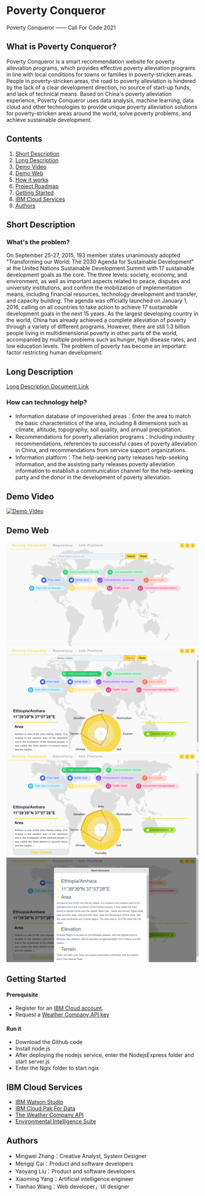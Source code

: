 # Poverty Conqueror
Poverty Conqueror —— Call For Code 2021


## What is Poverty Conqueror? ##
Poverty Conqueror is a smart recommendation website for poverty alleviation programs, which provides effective poverty alleviation programs in line with local conditions for towns or families in poverty-stricken areas. People in poverty-stricken areas, the road to poverty alleviation is hindered by the lack of a clear development direction, no source of start-up funds, and lack of technical means. Based on China's poverty alleviation experience, Poverty Conqueror uses data analysis, machine learning, data cloud and other technologies to provide unique poverty alleviation solutions for poverty-stricken areas around the world, solve poverty problems, and achieve sustainable development.



## Contents

01. [Short Description](#Short-Description)
01. [Long Description](#Long-Description)
02. [Demo Video](#Demo-Video)
02. [Demo Web](#Demo-Web)
03. [How it works](#How-it-works)
06. [Project Roadmap](#Project-Roadmap)
07. [Getting Started](#Getting-Started)
08. [IBM Cloud Services](#IBM-Cloud-Services)
10. [Authors](#Authors)

## Short Description <a name="Short-Description"></a>

### What's the problem?
On September 25-27, 2015, 193 member states unanimously adopted "Transforming our World: The 2030 Agenda for Sustainable Development" at the United Nations Sustainable Development Summit with 17 sustainable development goals as the core. The three levels: society, economy, and environment, as well as important aspects related to peace, disputes and university institutions, and confirm the mobilization of implementation means, including financial resources, technology development and transfer, and capacity building. The agenda was officially launched on January 1, 2016, calling on all countries to take action to achieve 17 sustainable development goals in the next 15 years. As the largest developing country in the world, China has already achieved a complete alleviation of poverty through a variety of different programs. However, there are still 1.3 billion people living in multidimensional poverty in other parts of the world, accompanied by multiple problems such as hunger, high disease rates, and low education levels. The problem of poverty has become an important factor restricting human development.

## Long Description <a name="Long-Description"></a>
[Long Description Document Link](https://github.com/long122021/Poverty-Conqueror/blob/main/PovertyConqueror.pptx)

### How can technology help?

* Information database of impoverished areas：Enter the area to match the basic characteristics of the area, including 8 dimensions such as climate, altitude, topography, soil quality, and annual precipitation.
* Recommendations for poverty alleviation programs：Including industry recommendations, references to successful cases of poverty alleviation in China, and recommendations from service support organizations.
* Information platform：The help-seeking party releases help-seeking information, and the assisting party releases poverty alleviation information to establish a communication channel for the help-seeking party and the donor in the development of poverty alleviation.



## Demo Video <a name="Demo-Video"></a>
[![Demo Video](https://github.com/long122021/Poverty-Conqueror/blob/main/cover.png?raw=ture)](https://www.youtube.com/watch?v=UYTDi53BQrs "DEMO VIDEO")

## Demo Web <a name="Demo-Web"></a>
![picture alt](https://github.com/long122021/Poverty-Conqueror/blob/main/1.png?raw=true)
![picture alt](https://github.com/long122021/Poverty-Conqueror/blob/main/2.png?raw=true)
![picture alt](https://github.com/long122021/Poverty-Conqueror/blob/main/3.png?raw=true)
![picture alt](https://github.com/long122021/Poverty-Conqueror/blob/main/4.png?raw=true)

[comment]: <> (## How it works <a name="How-it-works"></a>)

[comment]: <> (![picture alt]&#40;https://github.com/long122021/Water-Assistant/blob/main/Architecture.png?raw=true&#41;)

[comment]: <> (1. We use IoT water quality monitoring equipment to monitor water source information, and then store the data in the Cloudant database. IoT Plantform manages these devices so as to generate the water source map on Water Assistant.)

[comment]: <> (2. To analyze the relationship between weather and water resources，we use 4 weather-related indicators of temperature, humidity, wind speed, and rainfall  as independent variables, water quality level and water level as dependent variables. IBM Cloud Pak for Data is used to clean and process historical data, and IBM Machine Learning is used to train the processed data to get the machine learning model. We select multiple machine learning models, such as decision tree, XGBoost, random forest, linear regression and so on. Machine Learning service automatically performs feature engineering, and comprehensively considers running time, accuracy and other indicators of different models to select the best. Finally, the weather data obtained from The Weather Company is applied on the best model to predict water quality and water depth in the future.)

[comment]: <> (3. Constructing a chatting rebot based on Watson Assistant to provide users with self-service inquiries about water source information and water utilization related knowledge and skills.)


[comment]: <> (## Project Roadmap <a name="Project-Roadmap"></a>)

[comment]: <> (<div  align="center">    )

[comment]: <> (<img src="https://github.com/long122021/Water-Assistant/blob/main/Roadmap.png?raw=true" width="50%" height="50%">)

[comment]: <> (</div>)

[comment]: <> (* In the first stage, we focused on using the Internet of Things technology to monitor water quality and water depth, build a water source map, and provide users with the possibility to view water source information at any time.)

[comment]: <> (* In the second stage, we pay attention to train models predicting water source changes, provide users with water quality and water depth trends, and propose countermeasures to deal with water-related problems.)

[comment]: <> (* In the third stage, we improve the chatting robot to realize self-service query of the nearest clean water source and navigate to it. According to users’  needs, we recommend water resources utilization schemes such as agricultural irrigation and animal husbandry.)

## Getting Started <a name="Getting-Started"></a>

#### Prerequisite
* Register for an [IBM Cloud account](https://www.ibm.com/account/reg/us-en/signup?formid=urx-42793&eventid=cfc-2020).
* Request a [Weather Company API key](https://callforcode.weather.com/)

#### Run it
* Download the Github code
* Install node.js
* After deploying the nodejs service, enter the NodejsExpress folder and start server.js
* Enter the Ngix folder to start ngix

## IBM Cloud Services <a name="IBM-Cloud-Services"></a>
* [IBM Watson Studio](https://www.ibm.com/cloud/watson-studio)
* [IBM Cloud Pak For Data](https://www.ibm.com/products/cloud-pak-for-data)
* [The Weather Company API](https://callforcode.weather.com/)
* [Environmental Intelligence Suite](https://www.ibm.com/products/environmental-intelligence-suite)


## Authors <a name="Authors"></a>
* Mingwei Zhang：Creative Analyst, System Designer
* Mengqi Cai：Product and software developers
* Yaoyang Liu：Product and software developers
* Xiaoming Yang：Artificial intelligence engineer
* Tianhao Wang：Web developer，UI designer

